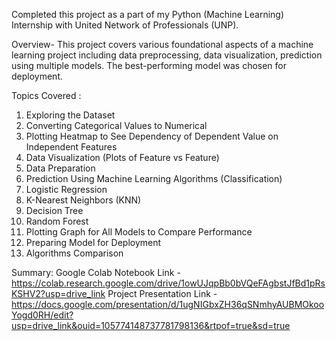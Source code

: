 Completed this project as a part of my Python (Machine Learning) Internship with United Network of Professionals (UNP).

Overview- This project covers various foundational aspects of a machine learning project including data preprocessing, data visualization, prediction using multiple models. The best-performing model was chosen for deployment.

Topics Covered :

1) Exploring the Dataset
2) Converting Categorical Values to Numerical
3) Plotting Heatmap to See Dependency of Dependent Value on Independent Features
4) Data Visualization (Plots of Feature vs Feature)
5) Data Preparation
6) Prediction Using Machine Learning Algorithms (Classification)
7) Logistic Regression
8) K-Nearest Neighbors (KNN)
9) Decision Tree
10) Random Forest
11) Plotting Graph for All Models to Compare Performance
12) Preparing Model for Deployment
13) Algorithms Comparison

Summary: 
Google Colab Notebook Link - https://colab.research.google.com/drive/1owUJqpBb0bVQeFAgbstJfBd1pRsKSHV2?usp=drive_link Project Presentation Link - https://docs.google.com/presentation/d/1ugNIGbxZH36qSNmhyAUBMOkooYogd0RH/edit?usp=drive_link&ouid=105774148737781798136&rtpof=true&sd=true
